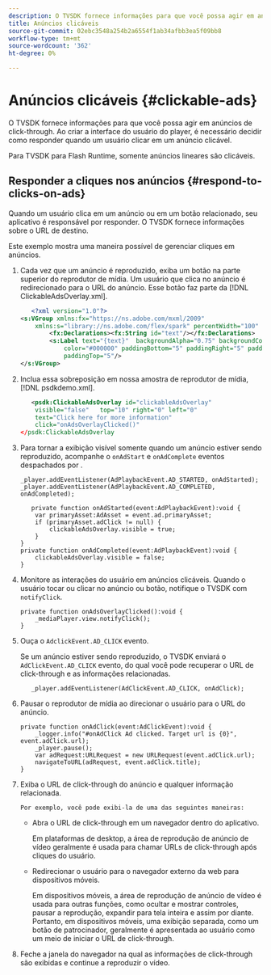 ```yaml
---
description: O TVSDK fornece informações para que você possa agir em anúncios de click-through. Ao criar a interface do usuário do player, é necessário decidir como responder quando um usuário clicar em um anúncio clicável.
title: Anúncios clicáveis
source-git-commit: 02ebc3548a254b2a6554f1ab34afbb3ea5f09bb8
workflow-type: tm+mt
source-wordcount: '362'
ht-degree: 0%

---
```


# Anúncios clicáveis {#clickable-ads}

O TVSDK fornece informações para que você possa agir em anúncios de click-through. Ao criar a interface do usuário do player, é necessário decidir como responder quando um usuário clicar em um anúncio clicável.

Para TVSDK para Flash Runtime, somente anúncios lineares são clicáveis.

## Responder a cliques nos anúncios {#respond-to-clicks-on-ads}

Quando um usuário clica em um anúncio ou em um botão relacionado, seu aplicativo é responsável por responder. O TVSDK fornece informações sobre o URL de destino.

Este exemplo mostra uma maneira possível de gerenciar cliques em anúncios.

1. Cada vez que um anúncio é reproduzido, exiba um botão na parte superior do reprodutor de mídia. Um usuário que clica no anúncio é redirecionado para o URL do anúncio. Esse botão faz parte da [!DNL ClickableAdsOverlay.xml].

   ```xml
      <?xml version="1.0"?> 
   <s:VGroup xmlns:fx="https://ns.adobe.com/mxml/2009"  
       xmlns:s="library://ns.adobe.com/flex/spark" percentWidth="100" horizontalAlign="center">     
           <fx:Declarations><fx:String id="text"/></fx:Declarations> 
           <s:Label text="{text}"  backgroundAlpha="0.75" backgroundColor="#DEDEDE"  
               color="#000000" paddingBottom="5" paddingRight="5" paddingLeft="5"  
               paddingTop="5"/> 
   </s:VGroup>
   ```

1. Inclua essa sobreposição em nossa amostra de reprodutor de mídia, [!DNL psdkdemo.xml].

   ```xml
      <psdk:ClickableAdsOverlay id="clickableAdsOverlay"  
       visible="false"   top="10" right="0" left="0"  
       text="Click here for more information"   
       click="onAdsOverlayClicked()" 
   </psdk:ClickableAdsOverlay
   ```

1. Para tornar a exibição visível somente quando um anúncio estiver sendo reproduzido, acompanhe o `onAdStart` e `onAdComplete` eventos despachados por .

   ```
   _player.addEventListener(AdPlaybackEvent.AD_STARTED, onAdStarted); 
   _player.addEventListener(AdPlaybackEvent.AD_COMPLETED, onAdCompleted); 
   ```

   ```
      private function onAdStarted(event:AdPlaybackEvent):void { 
       var primaryAsset:AdAsset = event.ad.primaryAsset; 
       if (primaryAsset.adClick != null) { 
           clickableAdsOverlay.visible = true;  
       } 
   } 
   private function onAdCompleted(event:AdPlaybackEvent):void { 
       clickableAdsOverlay.visible = false; 
   }
   ```

1. Monitore as interações do usuário em anúncios clicáveis. Quando o usuário tocar ou clicar no anúncio ou botão, notifique o TVSDK com `notifyClick`.

   ```
   private function onAdsOverlayClicked():void {     
       _mediaPlayer.view.notifyClick(); 
   }
   ```

1. Ouça o `AdclickEvent.AD_CLICK` evento.

   Se um anúncio estiver sendo reproduzido, o TVSDK enviará o `AdClickEvent.AD_CLICK` evento, do qual você pode recuperar o URL de click-through e as informações relacionadas.

   ```
      _player.addEventListener(AdClickEvent.AD_CLICK, onAdClick);
   ```

1. Pausar o reprodutor de mídia ao direcionar o usuário para o URL do anúncio.

   ```
   private function onAdClick(event:AdClickEvent):void { 
       _logger.info("#onAdClick Ad clicked. Target url is {0}", event.adClick.url);  
       _player.pause(); 
       var adRequest:URLRequest = new URLRequest(event.adClick.url); 
       navigateToURL(adRequest, event.adClick.title); 
   }
   ```

1. Exiba o URL de click-through do anúncio e qualquer informação relacionada.

       Por exemplo, você pode exibi-la de uma das seguintes maneiras:
   
   * Abra o URL de click-through em um navegador dentro do aplicativo.

     Em plataformas de desktop, a área de reprodução de anúncio de vídeo geralmente é usada para chamar URLs de click-through após cliques do usuário.
   * Redirecionar o usuário para o navegador externo da web para dispositivos móveis.

     Em dispositivos móveis, a área de reprodução de anúncio de vídeo é usada para outras funções, como ocultar e mostrar controles, pausar a reprodução, expandir para tela inteira e assim por diante. Portanto, em dispositivos móveis, uma exibição separada, como um botão de patrocinador, geralmente é apresentada ao usuário como um meio de iniciar o URL de click-through.

1. Feche a janela do navegador na qual as informações de click-through são exibidas e continue a reproduzir o vídeo.
